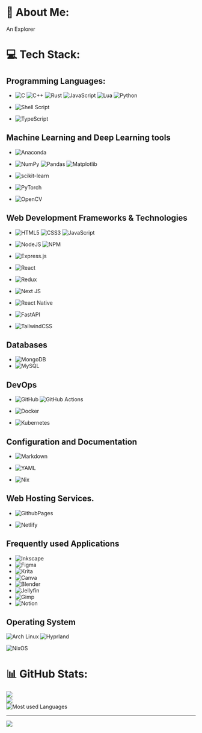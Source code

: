 # 💫 About Me:
An Explorer


# 💻 Tech Stack:

## Programming  Languages:
- ![C](https://img.shields.io/badge/c-%2300599C.svg?style=plastic&logo=c&logoColor=white) 
![C++](https://img.shields.io/badge/c++-%2300599C.svg?style=plastic&logo=c%2B%2B&logoColor=white) 
![Rust](https://img.shields.io/badge/rust-%23000000.svg?style=plastic&logo=rust&logoColor=white) 
![JavaScript](https://img.shields.io/badge/javascript-%23323330.svg?style=plastic&logo=javascript&logoColor=%23F7DF1E) 
![Lua](https://img.shields.io/badge/lua-%232C2D72.svg?style=plastic&logo=lua&logoColor=white) ![Python](https://img.shields.io/badge/python-3670A0?style=plastic&logo=python&logoColor=ffdd54) 

- ![Shell Script](https://img.shields.io/badge/shell_script-%23121011.svg?style=plastic&logo=gnu-bash&logoColor=white) 

- ![TypeScript](https://img.shields.io/badge/typescript-%23007ACC.svg?style=plastic&logo=typescript&logoColor=white)

## Machine Learning and Deep Learning tools
- ![Anaconda](https://img.shields.io/badge/Anaconda-%2344A833.svg?style=plastic&logo=anaconda&logoColor=white) 
- ![NumPy](https://img.shields.io/badge/numpy-%23013243.svg?style=plastic&logo=numpy&logoColor=white) ![Pandas](https://img.shields.io/badge/pandas-%23150458.svg?style=plastic&logo=pandas&logoColor=white)
 ![Matplotlib](https://img.shields.io/badge/Matplotlib-%23ffffff.svg?style=plastic&logo=Matplotlib&logoColor=black) 

- ![scikit-learn](https://img.shields.io/badge/scikit--learn-%23F7931E.svg?style=plastic&logo=scikit-learn&logoColor=white) 
- ![PyTorch](https://img.shields.io/badge/PyTorch-%23EE4C2C.svg?style=plastic&logo=PyTorch&logoColor=white) 



- ![OpenCV](https://img.shields.io/badge/OpenCV-%23f00000)

## Web Development Frameworks & Technologies

- ![HTML5](https://img.shields.io/badge/html5-%23E34F26.svg?style=plastic&logo=html5&logoColor=white) ![CSS3](https://img.shields.io/badge/css3-%231572B6.svg?style=plastic&logo=css3&logoColor=white) ![JavaScript](https://img.shields.io/badge/javascript-%23323330.svg?style=plastic&logo=javascript&logoColor=%23F7DF1E)
- ![NodeJS](https://img.shields.io/badge/node.js-6DA55F?style=plastic&logo=node.js&logoColor=white)
![NPM](https://img.shields.io/badge/NPM-%23CB3837.svg?style=plastic&logo=npm&logoColor=white)
- ![Express.js](https://img.shields.io/badge/express.js-%23404d59.svg?style=plastic&logo=express&logoColor=%2361DAFB) 
- ![React](https://img.shields.io/badge/react-%2320232a.svg?style=plastic&logo=react&logoColor=%2361DAFB) 
- ![Redux](https://img.shields.io/badge/redux-%23593d88.svg)
- ![Next JS](https://img.shields.io/badge/Next-black?style=plastic&logo=next.js&logoColor=white) 
 

- ![React Native](https://img.shields.io/badge/react_native-%2320232a.svg?style=plastic&logo=react&logoColor=%2361DAFB) 

- ![FastAPI](https://img.shields.io/badge/FastAPI-005571?style=plastic&logo=fastapi) 
- ![TailwindCSS](https://img.shields.io/badge/tailwindcss-%2338B2AC.svg?style=plastic&logo=tailwind-css&logoColor=white) 

## Databases
- ![MongoDB](https://img.shields.io/badge/MongoDB-%234ea94b.svg?style=plastic&logo=mongodb&logoColor=white) 
- ![MySQL](https://img.shields.io/badge/mysql-4479A1.svg?style=plastic&logo=mysql&logoColor=white) 


## DevOps
- ![GitHub](https://img.shields.io/badge/github-%23121011.svg?style=plastic&logo=github&logoColor=white) 
 ![GitHub Actions](https://img.shields.io/badge/CI%2FCD-GitHub%20Actions-brightgreen)

- ![Docker](https://img.shields.io/badge/docker-%230db7ed.svg?style=plastic&logo=docker&logoColor=white) 
- ![Kubernetes](https://img.shields.io/badge/kubernetes-%23326ce5.svg)



## Configuration and Documentation


- ![Markdown](https://img.shields.io/badge/markdown-%23000000.svg?style=plastic&logo=markdown&logoColor=white) 

- ![YAML](https://img.shields.io/badge/yaml-%23ffffff.svg?style=plastic&logo=yaml&logoColor=151515) 

- ![Nix](https://img.shields.io/badge/NIX-5277C3.svg?style=plastic&logo=NixOS&logoColor=white) 

## Web Hosting Services.
- ![GithubPages](https://img.shields.io/badge/github%20pages-121013?style=plastic&logo=github&logoColor=white) 

- ![Netlify](https://img.shields.io/badge/netlify-%23000000.svg)

## Frequently used Applications
- ![Inkscape](https://img.shields.io/badge/Inkscape-e0e0e0?style=plastic&logo=inkscape&logoColor=080A13) 
- ![Figma](https://img.shields.io/badge/figma-%23F24E1E.svg?style=plastic&logo=figma&logoColor=white) 
- ![Krita](https://img.shields.io/badge/Krita-203759?style=plastic&logo=krita&logoColor=EEF37B) 
- ![Canva](https://img.shields.io/badge/Canva-%2300C4CC.svg?style=plastic&logo=Canva&logoColor=white) 
- ![Blender](https://img.shields.io/badge/blender-%23F5792A.svg?style=plastic&logo=blender&logoColor=white) 
- ![Jellyfin](https://img.shields.io/badge/jellyfin-%23000B25.svg?style=plastic&logo=Jellyfin&logoColor=00A4DC) 
- ![Gimp](https://img.shields.io/badge/Gimp-657D8B?style=plastic&logo=gimp&logoColor=FFFFFF) 
- ![Notion](https://img.shields.io/badge/Notion-%23000000.svg?style=plastic&logo=notion&logoColor=white) 

## Operating System
![Arch Linux](https://img.shields.io/badge/Arch_Linux-blue?logo=ArchLinux)
![Hyprland](https://img.shields.io/badge/Hyprland-Active-brightgreen)

![NixOS](https://img.shields.io/badge/NixOS-7e7e7e?logo=NixOS)


 



# 📊 GitHub Stats:
![](https://github-readme-stats.vercel.app/api?username=vamsi9955&theme=tokyonight&hide_border=false&include_all_commits=false&count_private=false)<br/>
![](https://github-readme-streak-stats.herokuapp.com/?user=vamsi9955&theme=tokyonight&hide_border=false)<br/>
![Most used Languages](https://github-readme-stats.vercel.app/api/top-langs/?username=vamsi9955&theme=tokyonight&hide_border=false&include_all_commits=false&count_private=false&layout=compact)

---
[![](https://visitcount.itsvg.in/api?id=vamsi9955&icon=0&color=0)](https://visitcount.itsvg.in)

<!-- Proudly created with GPRM ( https://gprm.itsvg.in ) -->
